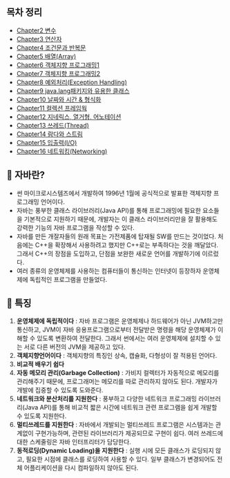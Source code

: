## 목차 정리
* [Chapter2 변수](https://github.com/thdqudgns/standard/tree/main/Standard/src/standard/chapter02)
* [Chapter3 연산자](https://github.com/thdqudgns/standard/tree/main/Standard/src/standard/chapter03)
* [Chapter4 조건문과 반복문](https://github.com/thdqudgns/standard/tree/main/Standard/src/standard/chapter04)
* [Chapter5 배열(Array)](https://github.com/thdqudgns/standard/tree/main/Standard/src/standard/chapter05)
* [Chapter6 객체지향 프로그래밍1](https://github.com/thdqudgns/standard/tree/main/Standard/src/standard/chapter06)
* [Chapter7 객체지향 프로그래밍2](https://github.com/thdqudgns/standard/tree/main/Standard/src/standard/chapter07)
* [Chapter8 예외처리(Exception Handling)](https://github.com/thdqudgns/standard/tree/main/Standard/src/standard/chapter08)
* [Chapter9 java.lang패키지와 유용한 클래스](https://github.com/thdqudgns/standard/tree/main/Standard/src/standard/chapter09)
* [Chapter10 날짜와 시간 & 형식화](https://github.com/thdqudgns/standard/tree/main/Standard/src/standard/chapter10)
* [Chapter11 컬렉션 프레임웍](https://github.com/thdqudgns/standard/tree/main/Standard/src/standard/chapter11)
* [Chapter12 지네릭스, 열거형, 어노테이션](https://github.com/thdqudgns/standard/tree/main/Standard/src/standard/chapter12)
* [Chapter13 쓰레드(Thread)](https://github.com/thdqudgns/standard/tree/main/Standard/src/standard/chapter13)
* [Chapter14 람다와 스트림](https://github.com/thdqudgns/standard/tree/main/Standard/src/standard/chapter14)
* [Chapter15 입출력(I/O)](https://github.com/thdqudgns/standard/tree/main/Standard/src/standard/chapter15)
* [Chapter16 네트워킹(Networking)](https://github.com/thdqudgns/standard/tree/main/Standard/src/standard/chapter16)

## :pushpin: 자바란?
- 썬 마이크로시스템즈에서 개발하여 1996년 1월에 공식적으로 발표한 객체지향 프로그래밍 언어이다.
- 자바는 풍부한 클래스 라이브러리(Java API)를 통해 프로그래밍에 필요한 요소들을 기본적으로 지원하기 때문에, 개발자는 이 클래스 라이브러리만을 잘 활용해도 강력한 기능의 자바 프로그램을 작성할 수 있다.
- 자바를 만든 개잘자들의 원래 목표는 가전제품에 탑재될 SW를 만드는 것이었다. 처음에는 C++을 확장해서 사용하려고 했지만 C++로는 부족하다는 것을 깨달았다. 그래서 C++의 장점을 도입하고, 단점을 보완한 새로운 언어를 개발하기에 이르렀다.
- 여러 종류의 운영체제를 사용하는 컴퓨터들이 통신하는 인터넷이 등장하자 운영체제에 독립적인 프로그램을 만들었다.

## :pushpin: 특징
1. **운영체제에 독립적이다** : 자바 프로그램은 운영체제나 하드웨어가 아닌 JVM하고만 통신하고, JVM이 자바 응용프로그램으로부터 전달받은 명령을 해당 운영체제가 이해할 수 있도록 변환하여 전달한다. 그래서 썬에서는 여러 운영체제에 설치할 수 있는 서로 다른 버전의 JVM을 제공하고 있다.
2. **객체지향언어이다** : 객체지향의 특징인 상속, 캡슐화, 다형성이 잘 적용된 언어다.
3. **비교적 배우기 쉽다**
4. **자동 메모리 관리(Garbage Collection)** : 가비지 컬렉터가 자동적으로 메모리를 관리해주기 때문에, 프로그래머는 메모리를 따로 관리하지 않아도 된다. 개발자가 개발에 집중할 수 있도록 도와준다.
5. **네트워크와 분산처리를 지원한다** : 풍부하고 다양한 네트워크 프로그래밍 라이브러리(Java API)를 통해 비교적 짧은 시간에 네트워크 관련 프로그램을 쉽게 개발할 수 있도록 지원한다.
6. **멀티쓰레드를 지원한다** : 자바에서 개발되는 멀티쓰레드 프로그램은 시스템과는 관계없이 구현가능하며, 관련된 라이브러리가 제공되므로 구현이 쉽다. 여러 쓰레드에 대한 스케줄링은 자바 인터프리터가 담당한다.
7. **동적로딩(Dynamic Loading)을 지원한다** : 실행 시에 모든 클래스가 로딩되지 않고, 필요한 시점에 클래스를 로딩하여 사용할 수 있다. 일부 클래스가 변경되어도 전체 어플리케이션을 다시 컴파일하지 않아도 된다.
